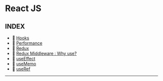 # React JS

## INDEX

- 📌 [Hooks](https://github.com/YooJinRa/til/tree/main/ReactJS/Hooks.md)
- 📌 [Performance](https://github.com/YooJinRa/til/tree/main/ReactJS/Performance.md)
- 📌 [Redux](https://github.com/YooJinRa/til/tree/main/ReactJS/Redux.md)
- 📌 [Redux Middleware : Why use?](https://github.com/YooJinRa/til/tree/main/ReactJS/ReduxMiddleware.md)
- 📌 [useEffect](https://github.com/YooJinRa/til/tree/main/ReactJS/useEffect.md)
- 📌 [useMemo](https://github.com/YooJinRa/til/tree/main/ReactJS/useMemo.md)
- 📌 [useRef](https://github.com/YooJinRa/til/tree/main/ReactJS/useRef.md)

---
